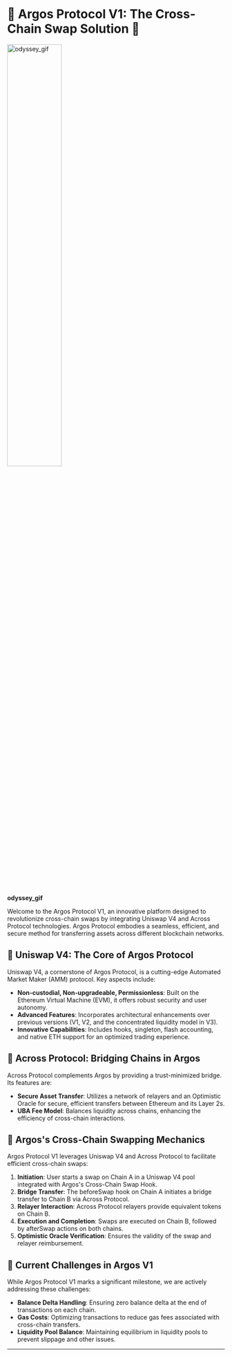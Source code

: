 # 🌌 Argos Protocol V1: The Cross-Chain Swap Solution 🌌
<img src="./DALL·E 2024-01-04 19.24.09 - Create a 16-bit pixel art image visualizing 'Aether' with a solarpunk vibe, where data streams connect different planets. Each planet is a hub of sust.png" alt="odyssey_gif" width="50%" />

**odyssey_gif**

Welcome to the Argos Protocol V1, an innovative platform designed to revolutionize cross-chain swaps by integrating Uniswap V4 and Across Protocol technologies. Argos Protocol embodies a seamless, efficient, and secure method for transferring assets across different blockchain networks.

## 🦄 Uniswap V4: The Core of Argos Protocol

Uniswap V4, a cornerstone of Argos Protocol, is a cutting-edge Automated Market Maker (AMM) protocol. Key aspects include:

- **Non-custodial, Non-upgradeable, Permissionless**: Built on the Ethereum Virtual Machine (EVM), it offers robust security and user autonomy.
- **Advanced Features**: Incorporates architectural enhancements over previous versions (V1, V2, and the concentrated liquidity model in V3).
- **Innovative Capabilities**: Includes hooks, singleton, flash accounting, and native ETH support for an optimized trading experience.

## 🌉 Across Protocol: Bridging Chains in Argos

Across Protocol complements Argos by providing a trust-minimized bridge. Its features are:

- **Secure Asset Transfer**: Utilizes a network of relayers and an Optimistic Oracle for secure, efficient transfers between Ethereum and its Layer 2s.
- **UBA Fee Model**: Balances liquidity across chains, enhancing the efficiency of cross-chain interactions.

## 🔀 Argos's Cross-Chain Swapping Mechanics

Argos Protocol V1 leverages Uniswap V4 and Across Protocol to facilitate efficient cross-chain swaps:

1. **Initiation**: User starts a swap on Chain A in a Uniswap V4 pool integrated with Argos's Cross-Chain Swap Hook.
2. **Bridge Transfer**: The beforeSwap hook on Chain A initiates a bridge transfer to Chain B via Across Protocol.
3. **Relayer Interaction**: Across Protocol relayers provide equivalent tokens on Chain B.
4. **Execution and Completion**: Swaps are executed on Chain B, followed by afterSwap actions on both chains.
5. **Optimistic Oracle Verification**: Ensures the validity of the swap and relayer reimbursement.

## 🚩 Current Challenges in Argos V1

While Argos Protocol V1 marks a significant milestone, we are actively addressing these challenges:

- **Balance Delta Handling**: Ensuring zero balance delta at the end of transactions on each chain.
- **Gas Costs**: Optimizing transactions to reduce gas fees associated with cross-chain transfers.
- **Liquidity Pool Balance**: Maintaining equilibrium in liquidity pools to prevent slippage and other issues.

---

